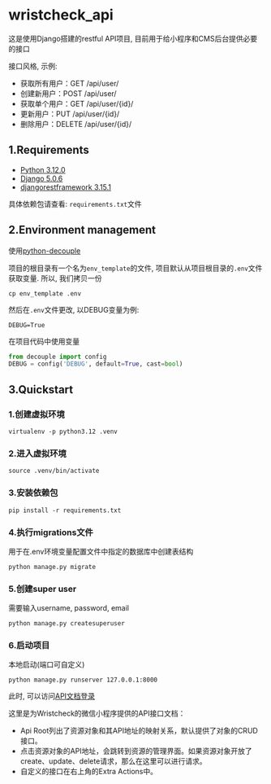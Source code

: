 # wristcheck_api

这是使用Django搭建的restful API项目, 目前用于给小程序和CMS后台提供必要的接口

接口风格, 示例:

- 获取所有用户：GET /api/user/
- 创建新用户：POST /api/user/
- 获取单个用户：GET /api/user/{id}/
- 更新用户：PUT /api/user/{id}/
- 删除用户：DELETE /api/user/{id}/

## 1.Requirements

- [Python 3.12.0](https://www.python.org/)
- [Django 5.0.6](https://www.djangoproject.com/)
- [djangorestframework 3.15.1](https://www.django-rest-framework.org/)

具体依赖包请查看: `requirements.txt`文件


## 2.Environment management

使用[python-decouple](https://github.com/HBNetwork/python-decouple)

项目的根目录有一个名为`env_template`的文件, 项目默认从项目根目录的`.env`文件获取变量. 
所以, 我们拷贝一份

```shell
cp env_template .env
```

然后在`.env`文件更改, 以DEBUG变量为例:

```
DEBUG=True
```

在项目代码中使用变量

```python
from decouple import config
DEBUG = config('DEBUG', default=True, cast=bool)
```

## 3.Quickstart

### 1.创建虚拟环境

```shell
virtualenv -p python3.12 .venv
```

### 2.进入虚拟环境

```shell
source .venv/bin/activate 
```

### 3.安装依赖包

```shell
pip install -r requirements.txt
```

### 4.执行migrations文件

用于在.env环境变量配置文件中指定的数据库中创建表结构

```shell
python manage.py migrate
```

### 5.创建super user

需要输入username, password, email

```shell
python manage.py createsuperuser
```

### 6.启动项目

本地启动(端口可自定义)

```shell
python manage.py runserver 127.0.0.1:8000
```

此时, 可以访问[API文档登录](http://127.0.0.1:8000/drf-admin/)

这里是为Wristcheck的微信小程序提供的API接口文档：
- Api Root列出了资源对象和其API地址的映射关系，默认提供了对象的CRUD接口。
- 点击资源对象的API地址，会跳转到资源的管理界面。如果资源对象开放了create、update、delete请求，那么在这里可以进行请求。
- 自定义的接口在右上角的Extra Actions中。
